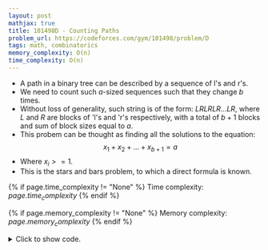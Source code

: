 ```yaml
---
layout: post
mathjax: true
title: 101498D - Counting Paths
problem_url: https://codeforces.com/gym/101498/problem/D
tags: math, combinatorics
memory_complexity: O(n)
time_complexity: O(n)
---
```


 - A path in a binary tree can be described by a sequence of l's and r's.
 - We need to count such $a$-sized sequences such that they change $b$ times.
 - Without loss of generality, such string is of the form: $LRLRLR...LR$,
where $L$ and $R$ are blocks of 'l's and 'r's respectively, with a total of
$b+1$ blocks and sum of block sizes equal to $a$.
 - This probem can be thought as finding all the solutions to the equation:
 $$x_1 + x_2 + ... + x_{b + 1} = a$$
 - Where $x_i >= 1$.
 - This is the stars and bars problem, to which a direct formula is known.


{% if page.time_complexity != "None" %}
Time complexity: ${{ page.time_complexity }}$
{% endif %}

{% if page.memory_complexity != "None" %}
Memory complexity: ${{ page.memory_complexity }}$
{% endif %}

<details>
<summary>
<p style="display:inline">Click to show code.</p>
</summary>
```cpp
{% raw %}
using namespace std;
using ll = long long;
using ii = pair<int, int>;
using vi = vector<int>;
template <int M, typename T = long long>
class NumMod
{
    static_assert(std::is_integral<T>::value, "Integral required.");
    using NM = NumMod<M, T>;
    T x;
  public:
    static const int MOD = M;
    NumMod(T x) : x(x) {}
    NumMod() : x(0) {}
    NumMod(NM const &y) : x(y.v()) {}
    explicit operator T() const { return x; }
    T v(void) const { return (this->x + M) % M; }
    NM & operator=(NM const &y)
    {
        this->x = y.v();
        return *this;
    }
    NM &operator=(T const &y) { return this->operator=(NM(y)); }
    NM &operator+=(NM const &y) { return this->operator=(operator+(y)); }
    NM &operator-=(NM const &y) { return this->operator=(operator-(y)); }
    NM &operator*=(NM const &y) { return this->operator=(operator*(y)); }
    NM operator+(NM const &y) const { return (v() + y.v()) % M; }
    NM operator+(T const &y) const { return this->operator+(NM(y)); }
    NM operator-(NM const &y) const { return (v() - y.v()) % M; }
    NM operator-(T const &y) const { return this->operator-(NM(y)); }
    NM operator*(NM const &y) const { return (v() * y.v()) % M; }
    NM operator*(T const &y) const { return this->operator*(NM(y)); }
    NM operator/(NM const &y) const { return this->operator*(inverse(y)); }
};
ll const MOD = 1e9 + 7;
int const NMAX = 1e5 + 11;
using NM = NumMod<MOD, ll>;
NM fact[NMAX], inv[NMAX], inv_fact[NMAX];
void precompute_fact(void)
{
    inv[1] = fact[0] = inv_fact[0] = 1;
    for (int i = 1; i < NMAX; ++i)
    {
        if (i > 1)
            inv[i] = MOD - ll(inv[MOD % i] * (MOD / i));
        fact[i] = fact[i - 1] * i;
        inv_fact[i] = inv_fact[i - 1] * inv[i];
    }
}
template <typename T>
T binpow(T a, ll b)
{
    T ans = 1;
    while (b > 0)
    {
        if (b & 1)
            ans *= a;
        a *= a;
        b >>= 1;
    }
    return ans;
}
NM inverse(NM const &y) { return binpow(y, y.MOD - 2); }
ll C(int n, int k)
{
    if (k > n)
        return 1;
    return ll(fact[n] * inv_fact[n - k] * inv_fact[k]);
}
int main(void)
{
    ios::sync_with_stdio(false), cin.tie(NULL);
    int t;
    cin >> t;
    precompute_fact();
    while (t--)
    {
        ll a, b;
        cin >> a >> b;
        cout << (2 * C(a - 1, b)) % MOD << endl;
    }
    return 0;
}

{% endraw %}
```
</details>

